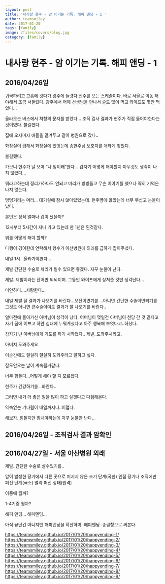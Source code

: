 ```yaml
---
layout: post
title: '내사랑 현주 - 암 이기는 기록. 해피 앤딩 - 1 ' 
author: teamsmiley 
date: 2017-01-20
tags: [family]
image: /files/covers/blog.jpg
category: {family}
---
```


# 내사랑 현주 - 암 이기는 기록. 해피 앤딩 - 1

## 2016/04/26일 

귀국하려고 고흥에 갓다가 광주에 들렷다 전주를 오는 스케줄이다.
바로 서울로 이동 해야해서 조금 서둘렀다.
광주에서 어제 선생님을 만나서 술도 많이 먹고 와이프도 몇잔 먹었다…

올라오는 버스에서 처형의 문자를 받았다…
조직 검사 결과가 현주가 직접 들어야한다는 것이였다.
불길했다.

집에 오자마자 애들을 맡겨두고 같이 병원으로 갔다..

화장실이 급해서 화장실에 있엇는데 송현주님 보호자를 애타게 찾았다.

불길했다.

가보니 현주가 날 보며 “나 암이래”한다…  갑자기 어떻게 해야할지 아무것도 생각이 나지 않았다…

뭐라고하는데 정리가하다도 안되고  머리가 빙빙돌고 무슨 이야기를 했으나 딱히 기억은 나지 않는다.

멍멍거리는 머리… 대기실에 잠시 앉아있었는데. 현주옆에 앉았는데 너무 무섭고 눈물이 났다.

본인은 정작 얼마나 겁이 났을까?

12시부터 5시간이 지나 가고 있는데 한 1년은 된것같다.

뭐를 어떻게 해야 할까?

다행이 경이한테 연락해서 형수가 아산병원에 외래를 급하게 잡아주셨다.

내일 1시 ..올라가야한다…

제발 간단한 수술로 처리가 될수 있으면 좋겠다.
자꾸 눈물이 난다.

제발..제발이라는 단어만 되뇌이며. 그동안 와이프에게 상쳐준 것만 생각난다…

미안하다….사랑한다…

내일 제발 잘 결과가 나오기를 바란다...오진이였기를 ...아니면 간단한 수술이면되기를 그것도 아니면 큰수술이여도 결과가 잘 나오기를 바란다..

얼마전에 돌아가신 아버님이 생각이 났다. 
어머님이 몇일전 아버님이 천당 간 것 같다고 자기 꿈에 이쁘고 하얀 침대에 누워계셨다고 아주 행복해 보엿다고..하셨다.

갑자기 난 아버님에게 기도를 하기 시작했다..
제발..도와주시라고.

아버지 도와주세요 

이순간에도 절실히 절실히 도와주라고 말하고 싶다.

잠도안오는 날이  계속될거같다.

너무 힘들다...어떻게 해야 할 지 모르겠다.

현주가 건강하기를 ..바란다..

그러면 내가 더 좋은 일을 많이 하고 살겟다고 다짐해본다.

약속없는 기다림이 내일까지다..어렵다.

해보자..힘들지만 힘내야하는데 자꾸 눈물만 난다…


## 2016/04/26일 - 조직검사 결과 암확인

## 2016/04/27일 - 서울 아산병원 외래

제발..간단한 수술로 살수있기를..

암이 발생한 장기에서 다른 곳으로 퍼지지 않은 초기 단계(국한)
인접 장기나 조직에만 퍼진 단계(국소)
멀리 퍼진 상태(원격) 

이중에 뭘까?

1-4기중 뭘까? 

해피 앤딩…        해피엔딩...


아직 끝난건 아니지만 해피앤딩을 확신하며..해피앤딩..종결형으로 써본다.

<https://teamsmiley.github.io/2017/01/20/happyending-1/>
<https://teamsmiley.github.io/2017/01/20/happyending-2/>
<https://teamsmiley.github.io/2017/01/20/happyending-3/>
<https://teamsmiley.github.io/2017/01/20/happyending-4/>
<https://teamsmiley.github.io/2017/01/20/happyending-5/>
<https://teamsmiley.github.io/2017/01/20/happyending-6/>
<https://teamsmiley.github.io/2017/01/20/happyending-7/>
<https://teamsmiley.github.io/2017/01/20/happyending-8/>
<https://teamsmiley.github.io/2017/01/20/happyending-9/>